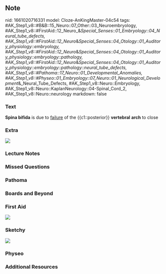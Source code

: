 ## Note
nid: 1661020716331
model: Cloze-AnKingMaster-04c54
tags: #AK_Step1_v8::#B&B::15_Neuro::07_Other::03_Neuroembryology, #AK_Step1_v8::#FirstAid::12_Neuro_&_Special_Senses::01_Embryology::04_Neural_tube_defects, #AK_Step1_v8::#FirstAid::12_Neuro_&_Special_Senses::04_Otology::01_Auditory_physiology::embryology, #AK_Step1_v8::#FirstAid::12_Neuro_&_Special_Senses::04_Otology::01_Auditory_physiology::embryology::pathology, #AK_Step1_v8::#FirstAid::12_Neuro_&_Special_Senses::04_Otology::01_Auditory_physiology::embryology::pathology::neural_tube_defects, #AK_Step1_v8::#Pathoma::17_Neuro::01_Developmental_Anomalies, #AK_Step1_v8::#Physeo::01_Embryology::07_Neuro::01_Neurological_Development_&_Neural_Tube_Defects, #AK_Step1_v8::Neuro::Embryology, #AK_Step1_v8::Neuro::KaplanNeurology::04-Spinal_Cord_2, #AK_Step1_v8::Neuro::neurology
markdown: false

### Text
<div>
  <b>Spina bifida</b> is due to <u>failure</u> of the
  {{c1::posterior}} <b>vertebral</b> <b>arch</b> to close
</div>

### Extra
<img src="paste-16024522981650.jpg">

### Lecture Notes


### Missed Questions


### Pathoma


### Boards and Beyond


### First Aid
<img src="tmp0TQnnX.png">

### Sketchy
<img src="Screen%20Shot%202019-11-20%20at%208.24.38%20PM.jpg">

### Physeo


### Additional Resources

